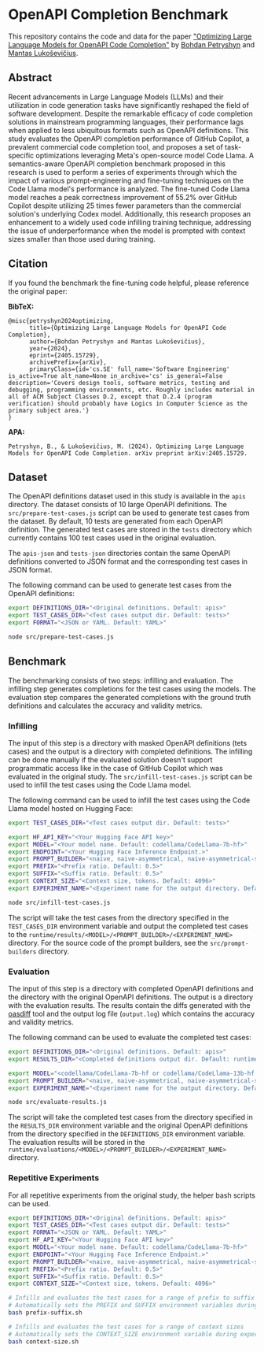 # OpenAPI Completion Benchmark

This repository contains the code and data for the paper ["Optimizing Large Language Models for OpenAPI Code Completion"](https://arxiv.org/abs/2405.15729) by [Bohdan Petryshyn](https://orcid.org/0009-0003-4030-4842) and [Mantas Lukoševičius](https://orcid.org/0000-0001-7963-285X).

## Abstract

Recent advancements in Large Language Models (LLMs) and their utilization in code generation tasks have significantly reshaped the field of software development. Despite the remarkable efficacy of code completion solutions in mainstream programming languages, their performance lags when applied to less ubiquitous formats such as OpenAPI definitions. This study evaluates the OpenAPI completion performance of GitHub Copilot, a prevalent commercial code completion tool, and proposes a set of task-specific optimizations leveraging Meta's open-source model Code Llama. A semantics-aware OpenAPI completion benchmark proposed in this research is used to perform a series of experiments through which the impact of various prompt-engineering and fine-tuning techniques on the Code Llama model's performance is analyzed. The fine-tuned Code Llama model reaches a peak correctness improvement of 55.2% over GitHub Copilot despite utilizing 25 times fewer parameters than the commercial solution's underlying Codex model. Additionally, this research proposes an enhancement to a widely used code infilling training technique, addressing the issue of underperformance when the model is prompted with context sizes smaller than those used during training.

## Citation

If you found the benchmark the fine-tuning code helpful, please reference the original paper:

**BibTeX:**

```
@misc{petryshyn2024optimizing,
      title={Optimizing Large Language Models for OpenAPI Code Completion}, 
      author={Bohdan Petryshyn and Mantas Lukoševičius},
      year={2024},
      eprint={2405.15729},
      archivePrefix={arXiv},
      primaryClass={id='cs.SE' full_name='Software Engineering' is_active=True alt_name=None in_archive='cs' is_general=False description='Covers design tools, software metrics, testing and debugging, programming environments, etc. Roughly includes material in all of ACM Subject Classes D.2, except that D.2.4 (program verification) should probably have Logics in Computer Science as the primary subject area.'}
}
```

**APA:**

```
Petryshyn, B., & Lukoševičius, M. (2024). Optimizing Large Language Models for OpenAPI Code Completion. arXiv preprint arXiv:2405.15729.
```

## Dataset

The OpenAPI definitions dataset used in this study is available in the `apis` directory. The dataset consists of 10 large OpenAPI definitions. The `src/prepare-test-cases.js` script can be used to generate test cases from the dataset. By default, 10 tests are generated from each OpenAPI definition. The generated test cases are stored in the `tests` directory which currently contains 100 test cases used in the original evaluation.

The `apis-json` and `tests-json` directories contain the same OpenAPI definitions converted to JSON format and the corresponding test cases in JSON format.

The following command can be used to generate test cases from the OpenAPI definitions:

```bash
export DEFINITIONS_DIR="<Original definitions. Default: apis>"
export TEST_CASES_DIR="<Test cases output dir. Default: tests>"
export FORMAT="<JSON or YAML. Default: YAML>"

node src/prepare-test-cases.js
```

## Benchmark

The benchmarking consists of two steps: infilling and evaluation. The infilling step generates completions for the test cases using the models. The evaluation step compares the generated completions with the ground truth definitions and calculates the accuracy and validity metrics.

### Infilling

The input of this step is a directory with masked OpenAPI definitions (tets cases) and the output is a directory with completed definitions. The infilling can be done manually if the evaluated solution doesn't support programmatic access like in the case of GitHub Copilot which was evaluated in the original study. The `src/infill-test-cases.js` script can be used to infill the test cases using the Code Llama model.

The following command can be used to infill the test cases using the Code Llama model hosted on Hugging Face:

```bash
export TEST_CASES_DIR="<Test cases output dir. Default: tests>"

export HF_API_KEY="<Your Hugging Face API key>"
export MODEL="<Your model name. Default: codellama/CodeLlama-7b-hf>"
export ENDPOINT="<Your Hugging Face Inference Endpoint.>"
export PROMPT_BUILDER="<naive, naive-asymmetrical, naive-asymmetrical-spm, or with-components. Default: naive>"
export PREFIX="<Prefix ratio. Default: 0.5>"
export SUFFIX="<Suffix ratio. Default: 0.5>"
export CONTEXT_SIZE="<Context size, tokens. Default: 4096>"
export EXPERIMENT_NAME="<Experiment name for the output directory. Default: current timestamp>"

node src/infill-test-cases.js
```

The script will take the test cases from the directory specified in the `TEST_CASES_DIR` environment variable and output the completed test cases to the `runtime/results/<MODEL>/<PROMPT_BUILDER>/<EXPERIMENT_NAME>` directory. For the source code of the prompt builders, see the `src/prompt-builders` directory.

### Evaluation

The input of this step is a directory with completed OpenAPI definitions and the directory with the original OpenAPI definitions. The output is a directory with the evaluation results. The results contain the diffs generated with the [oasdiff](https://github.com/Tufin/oasdiff) tool and the output log file (`output.log`) which contains the accuracy and validity metrics.

The following command can be used to evaluate the completed test cases:

```bash
export DEFINITIONS_DIR="<Original definitions. Default: apis>"
export RESULTS_DIR="<Completed definitions output dir. Default: runtime/results>"

export MODEL="<codellama/CodeLlama-7b-hf or codellama/CodeLlama-13b-hf. Default: codellama/CodeLlama-7b-hf>"
export PROMPT_BUILDER="<naive, naive-asymmetrical, naive-asymmetrical-spm, or with-components. Default: naive>"
export EXPERIMENT_NAME="<Experiment name for the output directory. Default: current timestamp>"

node src/evaluate-results.js
```

The script will take the completed test cases from the directory specified in the `RESULTS_DIR` environment variable and the original OpenAPI definitions from the directory specified in the `DEFINITIONS_DIR` environment variable. The evaluation results will be stored in the `runtime/evaluations/<MODEL>/<PROMPT_BUILDER>/<EXPERIMENT_NAME>` directory.

### Repetitive Experiments

For all repetitive experiments from the original study, the helper bash scripts can be used.

```bash
export DEFINITIONS_DIR="<Original definitions. Default: apis>"
export TEST_CASES_DIR="<Test cases output dir. Default: tests>"
export FORMAT="<JSON or YAML. Default: YAML>"
export HF_API_KEY="<Your Hugging Face API key>"
export MODEL="<Your model name. Default: codellama/CodeLlama-7b-hf>"
export ENDPOINT="<Your Hugging Face Inference Endpoint.>"
export PROMPT_BUILDER="<naive, naive-asymmetrical, naive-asymmetrical-spm, or with-components. Default: naive>"
export PREFIX="<Prefix ratio. Default: 0.5>"
export SUFFIX="<Suffix ratio. Default: 0.5>"
export CONTEXT_SIZE="<Context size, tokens. Default: 4096>"

# Infills and evaluates the test cases for a range of prefix to suffix ratios
# Automatically sets the PREFIX and SUFFIX environment variables during experiments
bash prefix-suffix.sh

# Infills and evaluates the test cases for a range of context sizes
# Automatically sets the CONTEXT_SIZE environment variable during experiments
bash context-size.sh
```
